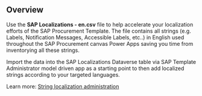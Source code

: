 ## Overview
Use the **SAP Localizations - en.csv** file to help accelerate your localization efforts of the SAP Procurement Template. The file contains all strings (e.g. Labels, Notification Messages, Accessible Labels, etc..) in English used throughout the SAP Procurement canvas Power Apps saving you time from inventorying all these strings. 

Import the data into the SAP Localizations Dataverse table via SAP Template Administrator model driven app as a starting point to then add localized strings according to your targeted languages.

Learn more: [String localization administration](https://github.com/MicrosoftDocs/powerapps-docs-pr/blob/ewehrle-powerhouse-solutions/powerapps-docs/sample-apps/solution-templates-power-platform/finance-solution-template-sap-procurement/administer/apply-seed-data.md#string-localization-administration)
